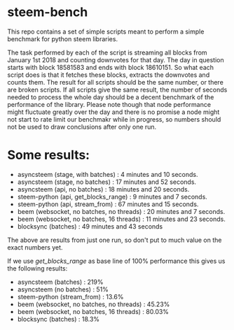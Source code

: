 steem-bench
===

This repo contains a set of simple scripts meant to perform a simple benchmark for python steem libraries. 

The task performed by each of the script is streaming all blocks from January 1st 2018 and counting downvotes for that day. The day in question starts with block 18581583 and ends with block 18610151. So what each script does is that it fetches these blocks, extracts the downvotes and counts them. The result for all scripts should be the same number, or there are broken scripts. If all scripts give the same result, the number of seconds needed to process the whole day should be a decent benchmark of the performance of the library. Please note though that node performance might fluctuate greatly over the day and there is no promise a node might not start to rate limit our benchmakr while in progress, so numbers should not be used to draw conclusions after only one run.


Some results:
===

* asyncsteem (stage, with batches)     :      4 minutes and 10 seconds.
* asyncsteem (stage, no batches)       :     17 minutes and 52 seconds. 
* asyncsteem (api, no batches)         :     18 minutes and 20 seconds.       
* steem-python (api, get\_blocks\_range) :      9 minutes and 7 seconds. 
* steem-python (api, stream\_from)      :    67 minutes and 15 seconds. 
* beem (websocket, no batches, no threads) : 20 minutes and 7 seconds.
* beem (websocket, no batches, 16 threads) : 11 minutes and 23 seconds.
* blocksync (batches)                  :     49 minutes and 43 seconds     

The above are results from just one run, so don't put to much value on the exact numbers yet.


If we use *get\_blocks\_range* as base line of 100% performance this gives us the following results:

* asyncsteem (batches) : 219%
* asyncsteem (no batches) : 51%
* steem-python (stream\_from) : 13.6%
* beem (websocket, no batches, no threads) : 45.23%
* beem (websocket, no batches, 16 threads) : 80.03%
* blocksync (batches) : 18.3%



